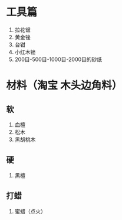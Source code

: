 # 工具篇
1. 拉花锯
2. 黄金锉
3. 台钳
4. 小红木锉
5. 200目-500目-1000目-2000目的砂纸

# 材料（淘宝 木头边角料）
## 软
1. 血檀
2. 松木
3. 黑胡桃木

## 硬
1. 黑檀

## 打蜡
1. 蜜蜡（点火）